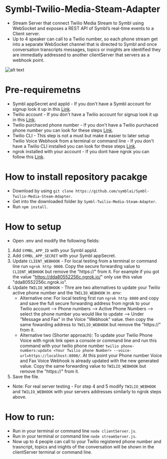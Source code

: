 # Symbl-Twilio-Media-Steam-Adapter

- Stream Server that connect Twilio Media Stream to Symbl using WebSocket and exposes a REST API of Symbl’s real-time events to a Client server.
- Up to 4 speaker can call to a Twilio number, so each phone stream get into a separate WebSocket channel that is directed to Symbl and once conversation transcripts messages, topics or insights are identified they are immediatly addressed to another clientServer that servers as a webhook point.  

![alt text](https://guysapir-postman-experiment-bucket.s3-us-west-2.amazonaws.com/Screen+Shot+2021-03-02+at+2.55.23+PM.png)

# Pre-requiremetns
- Symbl appSecret and appId - If you don't have a Symbl account for signup look it up in this [Link](https://platform.symbl.ai/#/signup).
- Twilio account - If you don't have a Twilio account for signup look it up in this [Link](https://www.twilio.com/try-twilio).
- Twilio purchaced phone number - If you don't have a Twilio purchaced phone number you can look for these steps [Link](https://support.twilio.com/hc/en-us/articles/223135247-How-to-Search-for-and-Buy-a-Twilio-Phone-Number-from-Console).
- Twilio CLI - This step is not a must but make it easier to later setup Twilio Voice Webhook from a terminal or command line - If you don't have a Twilio CLI installed you can look for these steps [Link](https://www.twilio.com/docs/twilio-cli/quickstart).
- ngrok installed with your account - If you dont have ngrok you can follow this [Link](https://dashboard.ngrok.com/get-started/setup).


# How to install repository pacakge
- Download by using ```git clone https://github.com/symblai/Symbl-Twilio-Media-Steam-Adapter```.
- Get into the downloaded folder by ```Symbl-Twilio-Media-Steam-Adapter```.
- Run ```npm install```.

# How to setup
- Open .env and modify the following fields:
1. Add ```SYMBL_APP_ID``` with your Symbl appId.
2. Add ```SYMBL_APP_SECRET``` with your Symbl appSecret.
3. Update ```CLIENT_WEBHOOK``` - For local testing from a terminal or command line run ```ngrok http 9000```. Copy the secure forwarding value to ```CLIENT_WEBHOOK``` but remove the "https://" from it. For example if you got the value "https://dda80552256c.ngrok.io/" only use this value "dda80552256c.ngrok.io". 
4. Update  ```TWILIO_WEBHOOK``` - Thre are two alternatives to update your Twilio active phone number and the ```TWILIO_WEBHOOK``` in .env:
   - Alternative one:  For local testing first run ```ngrok http 8000``` and copy and save the full secure forwarding address from ngrok to your Twilio account --> Phone numbers --> Active Phone Numbers --> select the phone number you would like to update --> Under "Message and Fax" in the Voice "Webhook" value. then copy the same fowarding address to ```TWILIO_WEBHOOK``` but remove the "https://" from it. 
   - Alternative two (Shorter approach): To update your Twilio Phone Voice with ngrok link open a console or command line and run this command with your twilio phone number ```twilio phone-numbers:update <Your Twilio phone Number> --voice-url=https://localhost:8000/```. At this point your Phone number Voice and Fax Voice Webhook is already updated with the new generated value. Copy the same forwarding value to ```TWILIO_WEBHOOK``` but remove the "https://" from it.
5. Save the file. 
- Note: For real server testing - For step 4 and 5 modify ```TWILIO_WEBHOOK``` and ```TWILIO_WEBHOOK``` with your servers addresses similarly to ngrok steps above. 

# How to run:
- Run in your terminal or command line  ```node clientServer.js```.
- Run in your terminal or command line  ```node streamServer.js```.
- Now up to 4 people can call to your Twilio registered phone number and trasncript, topics and inights of the conversation will be shown in the clientServer terminal or command line. 


